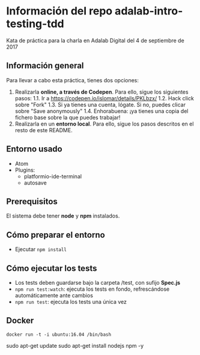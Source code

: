 # Información del repo adalab-intro-testing-tdd
Kata de práctica para la charla en Adalab Digital del 4 de septiembre de 2017

## Información general
Para llevar a cabo esta práctica, tienes dos opciones:
1. Realizarla **online, a través de Codepen**. Para ello, sigue los siguientes pasos:
  1.1. Ir a https://codepen.io/islomar/details/PKLbzx/
  1.2. Hack click sobre "Fork"
  1.3. Si ya tienes una cuenta, lógate. Si no, puedes clicar sobre "Save anonymously"
  1.4. Enhorabuena: ¡ya tienes una copia del fichero base sobre la que puedes trabajar!
2. Realizarla en un **entorno local**. Para ello, sigue los pasos descritos en el resto de este README.


## Entorno usado
* Atom
* Plugins:
  * platformio-ide-terminal
  * autosave

## Prerequisitos
El sistema debe tener **node** y **npm** instalados.


## Cómo preparar el entorno
* Ejecutar `npm install`


## Cómo ejecutar los tests
* Los tests deben guardarse bajo la carpeta /test, con sufijo **Spec.js**
* `npm run test:watch`: ejecuta los tests en fondo, refrescándose automáticamente ante cambios
* `npm run test`: ejecuta los tests una única vez


## Docker
`docker run -t -i ubuntu:16.04 /bin/bash`

sudo apt-get update
sudo apt-get install nodejs npm -y

